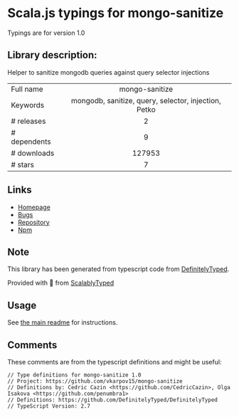 
# Scala.js typings for mongo-sanitize

Typings are for version 1.0

## Library description:
Helper to sanitize mongodb queries against query selector injections

|                    |                 |
| ------------------ | :-------------: |
| Full name          | mongo-sanitize |
| Keywords           | mongodb, sanitize, query, selector, injection, Petko |
| # releases         | 2 |
| # dependents       | 9 |
| # downloads        | 127953 |
| # stars            | 7 |

## Links
- [Homepage](https://github.com/vkarpov15/mongo-sanitize#readme)
- [Bugs](https://github.com/vkarpov15/mongo-sanitize/issues)
- [Repository](https://github.com/vkarpov15/mongo-sanitize)
- [Npm](https://www.npmjs.com/package/mongo-sanitize)
    


## Note
This library has been generated from typescript code from [DefinitelyTyped](https://definitelytyped.org).

Provided with :purple_heart: from [ScalablyTyped](https://github.com/oyvindberg/ScalablyTyped)

## Usage
See [the main readme](../../readme.md) for instructions.

## Comments

These comments are from the typescript definitions and might be useful:
```
// Type definitions for mongo-sanitize 1.0
// Project: https://github.com/vkarpov15/mongo-sanitize
// Definitions by: Cedric Cazin <https://github.com/CedricCazin>, Olga Isakova <https://github.com/penumbra1>
// Definitions: https://github.com/DefinitelyTyped/DefinitelyTyped
// TypeScript Version: 2.7

```

